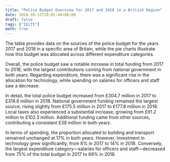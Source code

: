 ```yaml
---
title: "Police Budget Overview for 2017 and 2018 in a British Region"
date: 2024-10-12T19:01:44+08:00
draft: false
tags: ["IELTS"]
math: true
---
```


The table provides data on the sources of the police budget for the years 2017 and 2018 in a specific area of Britain, while the pie charts illustrate how this budget was allocated across different expenditure categories.

Overall, the police budget saw a notable increase in total funding from 2017 to 2018, with the largest contributions coming from national government in both years. Regarding expenditure, there was a significant rise in the allocation for technology, while spending on salaries for officers and staff saw a decrease.

In detail, the total police budget increased from £304.7 million in 2017 to £318.6 million in 2018. National government funding remained the largest source, rising slightly from £175.5 million in 2017 to £177.8 million in 2018. Local taxes also experienced a substantial increase, growing from £91.2 million to £102.3 million. Additional funding came from other sources, contributing a consistent £38 million in both years.

In terms of spending, the proportion allocated to building and transport remained unchanged at 17% in both years. However, investment in technology grew significantly, from 8% in 2017 to 14% in 2018. Conversely, the largest expenditure category—salaries for officers and staff—decreased from 75% of the total budget in 2017 to 69% in 2018.

